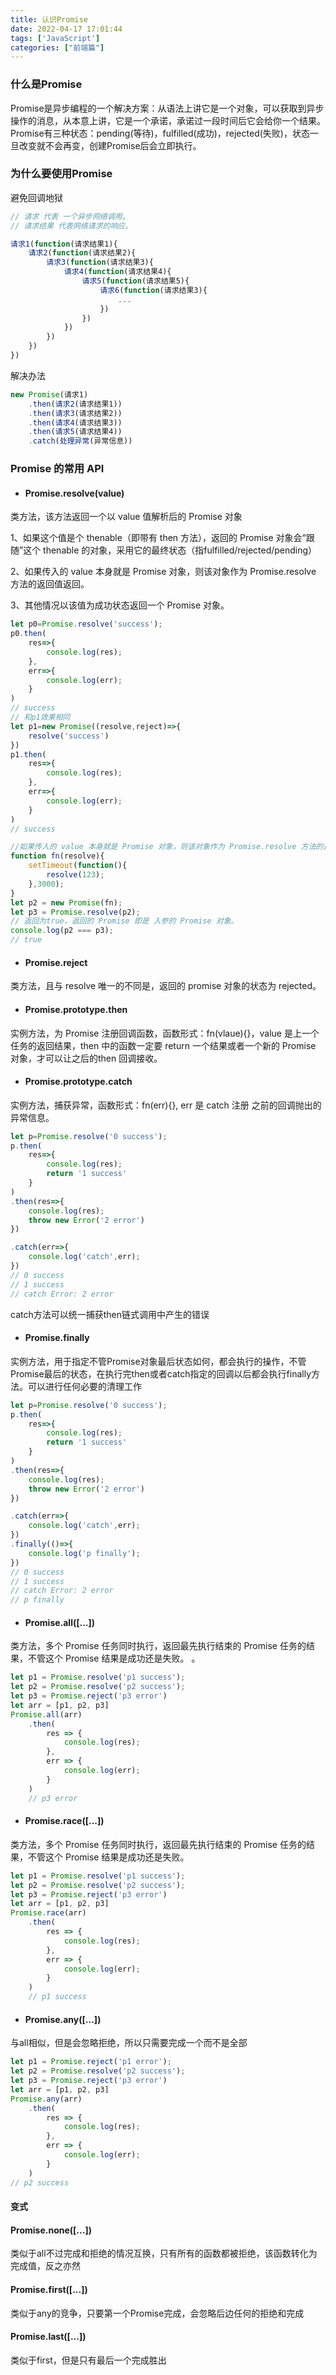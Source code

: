 ```yaml
---
title: 认识Promise
date: 2022-04-17 17:01:44
tags: ['JavaScript']
categories: ["前端篇"]
---
```



### 什么是Promise

Promise是异步编程的一个解决方案：从语法上讲它是一个对象，可以获取到异步操作的消息，从本意上讲，它是一个承诺，承诺过一段时间后它会给你一个结果。Promise有三种状态：pending(等待)，fulfilled(成功)，rejected(失败)，状态一旦改变就不会再变，创建Promise后会立即执行。

### 为什么要使用Promise

避免回调地狱

```javascript
// 请求 代表 一个异步网络调用。
// 请求结果 代表网络请求的响应。

请求1(function(请求结果1){
    请求2(function(请求结果2){
        请求3(function(请求结果3){
            请求4(function(请求结果4){
                请求5(function(请求结果5){
                    请求6(function(请求结果3){
                        ...
                    })
                })
            })
        })
    })
})

```

解决办法

```javascript
new Promise(请求1)
    .then(请求2(请求结果1))
    .then(请求3(请求结果2))
    .then(请求4(请求结果3))
    .then(请求5(请求结果4))
    .catch(处理异常(异常信息))
```

### Promise 的常用 API 

- #### Promise.resolve(value)

类方法，该方法返回一个以 value 值解析后的 Promise 对象

1、如果这个值是个 thenable（即带有 then 方法），返回的 Promise 对象会“跟随”这个 thenable 的对象，采用它的最终状态（指fulfilled/rejected/pending）

2、如果传入的 value 本身就是 Promise 对象，则该对象作为 Promise.resolve 方法的返回值返回。

3、其他情况以该值为成功状态返回一个 Promise 对象。

```JavaScript
let p0=Promise.resolve('success');
p0.then(
    res=>{
        console.log(res);
    },
    err=>{
        console.log(err);
    }
)
// success
// 和p1效果相同
let p1=new Promise((resolve,reject)=>{
    resolve('success')
})
p1.then(
    res=>{
        console.log(res);
    },
    err=>{
        console.log(err);
    }
)
// success

//如果传入的 value 本身就是 Promise 对象，则该对象作为 Promise.resolve 方法的返回值返回。  
function fn(resolve){
    setTimeout(function(){
        resolve(123);
    },3000);
}
let p2 = new Promise(fn);
let p3 = Promise.resolve(p2);
// 返回为true，返回的 Promise 即是 入参的 Promise 对象。
console.log(p2 === p3);
// true
```

- #### Promise.reject

类方法，且与 resolve 唯一的不同是，返回的 promise 对象的状态为 rejected。

- #### Promise.prototype.then

实例方法，为 Promise 注册回调函数，函数形式：fn(vlaue){}，value 是上一个任务的返回结果，then 中的函数一定要 return 一个结果或者一个新的 Promise 对象，才可以让之后的then 回调接收。

- #### Promise.prototype.catch

实例方法，捕获异常，函数形式：fn(err){}, err 是 catch 注册 之前的回调抛出的异常信息。

~~~javascript
let p=Promise.resolve('0 success');
p.then(
    res=>{
        console.log(res);
        return '1 success'
    }
)
.then(res=>{
    console.log(res);
    throw new Error('2 error')
})

.catch(err=>{
    console.log('catch',err);
})
// 0 success
// 1 success
// catch Error: 2 error
~~~

catch方法可以统一捕获then链式调用中产生的错误

- #### Promise.finally

实例方法，用于指定不管Promise对象最后状态如何，都会执行的操作，不管Promise最后的状态，在执行完then或者catch指定的回调以后都会执行finally方法。可以进行任何必要的清理工作

~~~js
let p=Promise.resolve('0 success');
p.then(
    res=>{
        console.log(res);
        return '1 success'
    }
)
.then(res=>{
    console.log(res);
    throw new Error('2 error')
})

.catch(err=>{
    console.log('catch',err);
})
.finally(()=>{
    console.log('p finally');
})
// 0 success
// 1 success
// catch Error: 2 error
// p finally
~~~

- #### Promise.all([...])

类方法，多个 Promise 任务同时执行，返回最先执行结束的 Promise 任务的结果，不管这个 Promise 结果是成功还是失败。 。

~~~javascript
let p1 = Promise.resolve('p1 success');
let p2 = Promise.resolve('p2 success');
let p3 = Promise.reject('p3 error')
let arr = [p1, p2, p3]
Promise.all(arr)
    .then(
        res => {
            console.log(res);
        },
        err => {
            console.log(err);
        }
    )
    // p3 error

~~~

- #### Promise.race([...])

类方法，多个 Promise 任务同时执行，返回最先执行结束的 Promise 任务的结果，不管这个 Promise 结果是成功还是失败。

~~~javascript
let p1 = Promise.resolve('p1 success');
let p2 = Promise.resolve('p2 success');
let p3 = Promise.reject('p3 error')
let arr = [p1, p2, p3]
Promise.race(arr)
    .then(
        res => {
            console.log(res);
        },
        err => {
            console.log(err);
        }
    )
    // p1 success
~~~

- #### Promise.any([...])

与all相似，但是会忽略拒绝，所以只需要完成一个而不是全部

```JavaScript
let p1 = Promise.reject('p1 error');
let p2 = Promise.resolve('p2 success');
let p3 = Promise.reject('p3 error')
let arr = [p1, p2, p3]
Promise.any(arr)
    .then(
        res => {
            console.log(res);
        },
        err => {
            console.log(err);
        }
    )
// p2 success
```

#### 变式

#### Promise.none([...])

类似于all不过完成和拒绝的情况互换，只有所有的函数都被拒绝，该函数转化为完成值，反之亦然

#### Promise.first([...])

类似于any的竞争，只要第一个Promise完成，会忽略后边任何的拒绝和完成

#### Promise.last([...])

类似于first，但是只有最后一个完成胜出